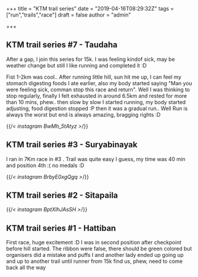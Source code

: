 +++
title = "KTM trail series"
date = "2019-04-16T08:29:32Z"
tags = ["run","trails","race"]
draft = false
author = "admin"

+++

## KTM trail series #7 - Taudaha

After a gap, I join this series for 15k. I was feeling kindof sick, may be weather change but still I like running and completed it :D

Fist 1-2km was cool.. After running little hill, sun hit me up, I can feel my stomach digesting foods I ate earlier, also my body started saying "Man you were feeling sick, comman stop this race and return". Well I was thinking to stop regularly, finally I felt exhausted in around 6.5km and rested for more than 10 mins, phew.. then slow by slow I started running, my body started adjusting, food digestion stopped :P then it was a gradual run.. Well Run is always the worst but end is always amazing, bragging rights :D 

{{/*< instagram BwMh_5tAtyz >*/}}

## KTM trail series #3 - Suryabinayak

I ran in 7Km race in #3 . Trail was quite easy I guess, my time was 40 min and position 4th :( no medals :D

{{/*< instagram BrbyE0xgQgq >*/}}

## KTM trail series #2 - Sitapaila

{{/*< instagram BptXlhJAsSH >*/}}

## KTM trail series #1 - Hattiban

First race, huge excitement :D I was in second position after checkpoint before hill started. The ribbon were false, there should be green colored but organisers did a mistake and puffs I and another lady ended up going up and up to another trail until runner from 15k find us, phew, need to come back all the way 